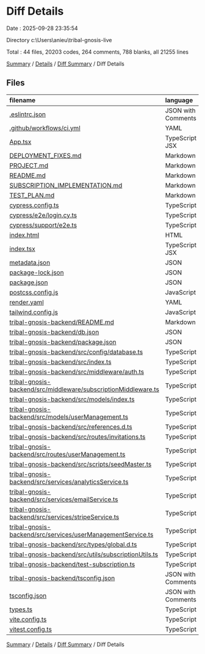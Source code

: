 # Diff Details

Date : 2025-09-28 23:35:54

Directory c:\\Users\\anieu\\tribal-gnosis-live

Total : 44 files,  20203 codes, 264 comments, 788 blanks, all 21255 lines

[Summary](results.md) / [Details](details.md) / [Diff Summary](diff.md) / Diff Details

## Files
| filename | language | code | comment | blank | total |
| :--- | :--- | ---: | ---: | ---: | ---: |
| [.eslintrc.json](/.eslintrc.json) | JSON with Comments | 38 | 0 | 0 | 38 |
| [.github/workflows/ci.yml](/.github/workflows/ci.yml) | YAML | 55 | 0 | 16 | 71 |
| [App.tsx](/App.tsx) | TypeScript JSX | 73 | 2 | 17 | 92 |
| [DEPLOYMENT\_FIXES.md](/DEPLOYMENT_FIXES.md) | Markdown | 126 | 0 | 34 | 160 |
| [PROJECT.md](/PROJECT.md) | Markdown | 193 | 0 | 31 | 224 |
| [README.md](/README.md) | Markdown | 13 | 0 | 8 | 21 |
| [SUBSCRIPTION\_IMPLEMENTATION.md](/SUBSCRIPTION_IMPLEMENTATION.md) | Markdown | 203 | 0 | 41 | 244 |
| [TEST\_PLAN.md](/TEST_PLAN.md) | Markdown | 124 | 0 | 23 | 147 |
| [cypress.config.ts](/cypress.config.ts) | TypeScript | 17 | 1 | 1 | 19 |
| [cypress/e2e/login.cy.ts](/cypress/e2e/login.cy.ts) | TypeScript | 29 | 1 | 7 | 37 |
| [cypress/support/e2e.ts](/cypress/support/e2e.ts) | TypeScript | 14 | 10 | 3 | 27 |
| [index.html](/index.html) | HTML | 13 | 0 | 0 | 13 |
| [index.tsx](/index.tsx) | TypeScript JSX | 14 | 0 | 3 | 17 |
| [metadata.json](/metadata.json) | JSON | 7 | 0 | 0 | 7 |
| [package-lock.json](/package-lock.json) | JSON | 15,700 | 0 | 1 | 15,701 |
| [package.json](/package.json) | JSON | 65 | 0 | 1 | 66 |
| [postcss.config.js](/postcss.config.js) | JavaScript | 6 | 0 | 1 | 7 |
| [render.yaml](/render.yaml) | YAML | 33 | 0 | 1 | 34 |
| [tailwind.config.js](/tailwind.config.js) | JavaScript | 10 | 1 | 1 | 12 |
| [tribal-gnosis-backend/README.md](/tribal-gnosis-backend/README.md) | Markdown | 55 | 0 | 17 | 72 |
| [tribal-gnosis-backend/db.json](/tribal-gnosis-backend/db.json) | JSON | 70 | 0 | 1 | 71 |
| [tribal-gnosis-backend/package.json](/tribal-gnosis-backend/package.json) | JSON | 39 | 0 | 1 | 40 |
| [tribal-gnosis-backend/src/config/database.ts](/tribal-gnosis-backend/src/config/database.ts) | TypeScript | 39 | 2 | 9 | 50 |
| [tribal-gnosis-backend/src/index.ts](/tribal-gnosis-backend/src/index.ts) | TypeScript | 585 | 64 | 117 | 766 |
| [tribal-gnosis-backend/src/middleware/auth.ts](/tribal-gnosis-backend/src/middleware/auth.ts) | TypeScript | 67 | 3 | 18 | 88 |
| [tribal-gnosis-backend/src/middleware/subscriptionMiddleware.ts](/tribal-gnosis-backend/src/middleware/subscriptionMiddleware.ts) | TypeScript | 177 | 21 | 35 | 233 |
| [tribal-gnosis-backend/src/models/index.ts](/tribal-gnosis-backend/src/models/index.ts) | TypeScript | 271 | 10 | 18 | 299 |
| [tribal-gnosis-backend/src/models/userManagement.ts](/tribal-gnosis-backend/src/models/userManagement.ts) | TypeScript | 283 | 17 | 22 | 322 |
| [tribal-gnosis-backend/src/references.d.ts](/tribal-gnosis-backend/src/references.d.ts) | TypeScript | 0 | 3 | 0 | 3 |
| [tribal-gnosis-backend/src/routes/invitations.ts](/tribal-gnosis-backend/src/routes/invitations.ts) | TypeScript | 50 | 2 | 13 | 65 |
| [tribal-gnosis-backend/src/routes/userManagement.ts](/tribal-gnosis-backend/src/routes/userManagement.ts) | TypeScript | 205 | 8 | 50 | 263 |
| [tribal-gnosis-backend/src/scripts/seedMaster.ts](/tribal-gnosis-backend/src/scripts/seedMaster.ts) | TypeScript | 48 | 2 | 8 | 58 |
| [tribal-gnosis-backend/src/services/analyticsService.ts](/tribal-gnosis-backend/src/services/analyticsService.ts) | TypeScript | 369 | 26 | 75 | 470 |
| [tribal-gnosis-backend/src/services/emailService.ts](/tribal-gnosis-backend/src/services/emailService.ts) | TypeScript | 288 | 15 | 34 | 337 |
| [tribal-gnosis-backend/src/services/stripeService.ts](/tribal-gnosis-backend/src/services/stripeService.ts) | TypeScript | 274 | 22 | 54 | 350 |
| [tribal-gnosis-backend/src/services/userManagementService.ts](/tribal-gnosis-backend/src/services/userManagementService.ts) | TypeScript | 348 | 31 | 77 | 456 |
| [tribal-gnosis-backend/src/types/global.d.ts](/tribal-gnosis-backend/src/types/global.d.ts) | TypeScript | 20 | 0 | 2 | 22 |
| [tribal-gnosis-backend/src/utils/subscriptionUtils.ts](/tribal-gnosis-backend/src/utils/subscriptionUtils.ts) | TypeScript | 115 | 15 | 28 | 158 |
| [tribal-gnosis-backend/test-subscription.ts](/tribal-gnosis-backend/test-subscription.ts) | TypeScript | 90 | 5 | 13 | 108 |
| [tribal-gnosis-backend/tsconfig.json](/tribal-gnosis-backend/tsconfig.json) | JSON with Comments | 18 | 0 | 1 | 19 |
| [tsconfig.json](/tsconfig.json) | JSON with Comments | 22 | 0 | 1 | 23 |
| [types.ts](/types.ts) | TypeScript | 0 | 0 | 1 | 1 |
| [vite.config.ts](/vite.config.ts) | TypeScript | 16 | 2 | 3 | 21 |
| [vitest.config.ts](/vitest.config.ts) | TypeScript | 21 | 1 | 1 | 23 |

[Summary](results.md) / [Details](details.md) / [Diff Summary](diff.md) / Diff Details